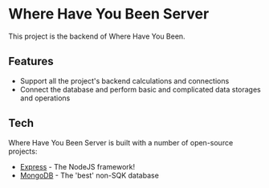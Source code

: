 # Where Have You Been Server

This project is the backend of Where Have You Been.

## Features

- Support all the project's backend calculations and connections
- Connect the database and perform basic and complicated data storages and operations

## Tech

Where Have You Been Server is built with a number of open-source projects:

- [Express](https://expressjs.com/) - The NodeJS framework!
- [MongoDB](https://www.mongodb.com/) - The 'best' non-SQK database
